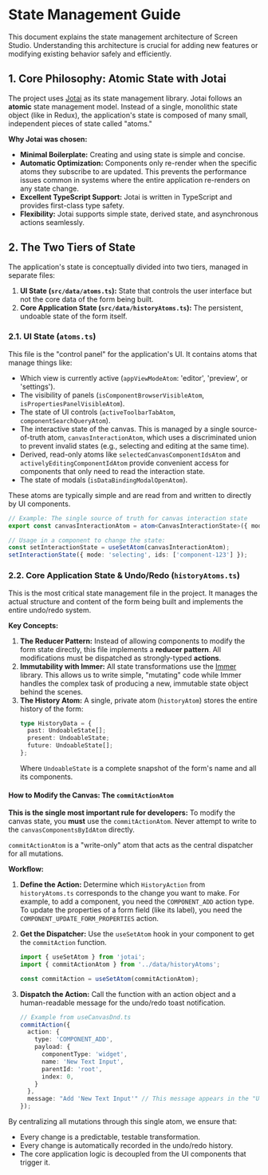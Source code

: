 # State Management Guide

This document explains the state management architecture of Screen Studio. Understanding this architecture is crucial for adding new features or modifying existing behavior safely and efficiently.

## 1. Core Philosophy: Atomic State with Jotai

The project uses [Jotai](https://jotai.org/) as its state management library. Jotai follows an **atomic** state management model. Instead of a single, monolithic state object (like in Redux), the application's state is composed of many small, independent pieces of state called "atoms."

**Why Jotai was chosen:**

*   **Minimal Boilerplate:** Creating and using state is simple and concise.
*   **Automatic Optimization:** Components only re-render when the specific atoms they subscribe to are updated. This prevents the performance issues common in systems where the entire application re-renders on any state change.
*   **Excellent TypeScript Support:** Jotai is written in TypeScript and provides first-class type safety.
*   **Flexibility:** Jotai supports simple state, derived state, and asynchronous actions seamlessly.

## 2. The Two Tiers of State

The application's state is conceptually divided into two tiers, managed in separate files:

1.  **UI State (`src/data/atoms.ts`):** State that controls the user interface but not the core data of the form being built.
2.  **Core Application State (`src/data/historyAtoms.ts`):** The persistent, undoable state of the form itself.

### 2.1. UI State (`atoms.ts`)

This file is the "control panel" for the application's UI. It contains atoms that manage things like:

*   Which view is currently active (`appViewModeAtom`: 'editor', 'preview', or 'settings').
*   The visibility of panels (`isComponentBrowserVisibleAtom`, `isPropertiesPanelVisibleAtom`).
*   The state of UI controls (`activeToolbarTabAtom`, `componentSearchQueryAtom`).
*   The interactive state of the canvas. This is managed by a single source-of-truth atom, `canvasInteractionAtom`, which uses a discriminated union to prevent invalid states (e.g., selecting and editing at the same time).
*   Derived, read-only atoms like `selectedCanvasComponentIdsAtom` and `activelyEditingComponentIdAtom` provide convenient access for components that only need to read the interaction state.
*   The state of modals (`isDataBindingModalOpenAtom`).

These atoms are typically simple and are read from and written to directly by UI components.

```typescript
// Example: The single source of truth for canvas interaction state
export const canvasInteractionAtom = atom<CanvasInteractionState>({ mode: 'idle' });

// Usage in a component to change the state:
const setInteractionState = useSetAtom(canvasInteractionAtom);
setInteractionState({ mode: 'selecting', ids: ['component-123'] });
```

### 2.2. Core Application State & Undo/Redo (`historyAtoms.ts`)

This is the most critical state management file in the project. It manages the actual structure and content of the form being built and implements the entire undo/redo system.

**Key Concepts:**

1.  **The Reducer Pattern:** Instead of allowing components to modify the form state directly, this file implements a **reducer pattern**. All modifications must be dispatched as strongly-typed **actions**.
2.  **Immutability with Immer:** All state transformations use the [Immer](https://immerjs.github.io/immer/) library. This allows us to write simple, "mutating" code while Immer handles the complex task of producing a new, immutable state object behind the scenes.
3.  **The History Atom:** A single, private atom (`historyAtom`) stores the entire history of the form:
    ```typescript
    type HistoryData = {
      past: UndoableState[];
      present: UndoableState;
      future: UndoableState[];
    };
    ```
    Where `UndoableState` is a complete snapshot of the form's name and all its components.

#### How to Modify the Canvas: The `commitActionAtom`

**This is the single most important rule for developers:** To modify the canvas state, you **must** use the `commitActionAtom`. Never attempt to write to the `canvasComponentsByIdAtom` directly.

`commitActionAtom` is a "write-only" atom that acts as the central dispatcher for all mutations.

**Workflow:**

1.  **Define the Action:** Determine which `HistoryAction` from `historyAtoms.ts` corresponds to the change you want to make. For example, to add a component, you need the `COMPONENT_ADD` action type. To update the properties of a form field (like its label), you need the `COMPONENT_UPDATE_FORM_PROPERTIES` action.
2.  **Get the Dispatcher:** Use the `useSetAtom` hook in your component to get the `commitAction` function.
    ```typescript
    import { useSetAtom } from 'jotai';
    import { commitActionAtom } from '../data/historyAtoms';

    const commitAction = useSetAtom(commitActionAtom);
    ```
3.  **Dispatch the Action:** Call the function with an action object and a human-readable message for the undo/redo toast notification.

    ```typescript
    // Example from useCanvasDnd.ts
    commitAction({
      action: {
        type: 'COMPONENT_ADD',
        payload: {
          componentType: 'widget',
          name: 'New Text Input',
          parentId: 'root',
          index: 0,
        }
      },
      message: "Add 'New Text Input'" // This message appears in the "Undid: ..." toast
    });
    ```

By centralizing all mutations through this single atom, we ensure that:
*   Every change is a predictable, testable transformation.
*   Every change is automatically recorded in the undo/redo history.
*   The core application logic is decoupled from the UI components that trigger it.